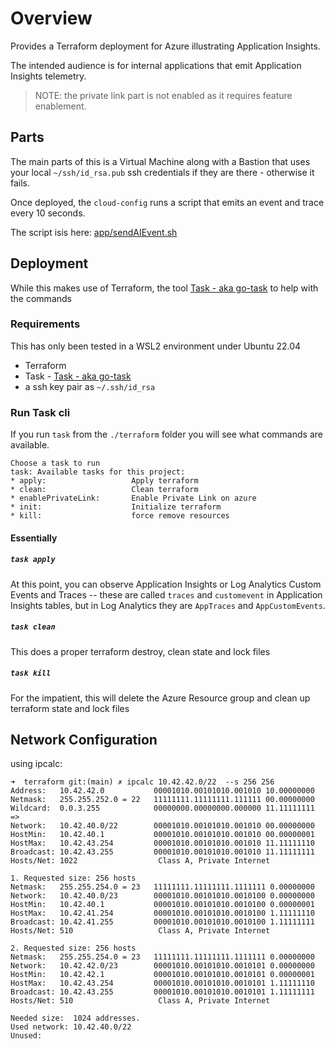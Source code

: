 # Overview
Provides a Terraform deployment for Azure illustrating Application Insights.

The intended audience is for internal applications that emit Application Insights telemetry.

>NOTE: the private link part is not enabled as it requires feature enablement.


## Parts
The main parts of this is a Virtual Machine along with a Bastion that uses your local `~/ssh/id_rsa.pub` ssh credentials if they are there - otherwise it fails.

Once deployed, the `cloud-config` runs a script that emits an event and trace every 10 seconds.

The script isis here: [app/sendAIEvent.sh](app/sendAIEvent.sh)

## Deployment
While this makes use of Terraform, the tool [Task - aka go-task](https://taskfile.dev/) to help with the commands

### Requirements
This has only been tested in a WSL2 environment under Ubuntu 22.04
- Terraform
- Task - [Task - aka go-task](https://taskfile.dev/)
- a ssh key pair as `~/.ssh/id_rsa`


### Run Task cli

If you run `task` from the `./terraform` folder you will see what commands are available.

```shell
Choose a task to run
task: Available tasks for this project:
* apply:                   Apply terraform
* clean:                   Clean terraform
* enablePrivateLink:       Enable Private Link on azure
* init:                    Initialize terraform
* kill:                    force remove resources
```

#### Essentially

##### `task apply`
At this point, you can observe Application Insights or Log Analytics Custom Events and Traces -- these are called `traces` and `customevent` in Application Insights tables, but in Log Analytics they are `AppTraces` and `AppCustomEvents`.

##### `task clean`
This does a proper terraform destroy, clean state and lock files

##### `task kill`
For the impatient, this will delete the Azure Resource group and clean up terraform state and lock files

## Network Configuration

using ipcalc:

```shell
➜  terraform git:(main) ✗ ipcalc 10.42.42.0/22  --s 256 256
Address:   10.42.42.0           00001010.00101010.001010 10.00000000
Netmask:   255.255.252.0 = 22   11111111.11111111.111111 00.00000000
Wildcard:  0.0.3.255            00000000.00000000.000000 11.11111111
=>
Network:   10.42.40.0/22        00001010.00101010.001010 00.00000000
HostMin:   10.42.40.1           00001010.00101010.001010 00.00000001
HostMax:   10.42.43.254         00001010.00101010.001010 11.11111110
Broadcast: 10.42.43.255         00001010.00101010.001010 11.11111111
Hosts/Net: 1022                  Class A, Private Internet

1. Requested size: 256 hosts
Netmask:   255.255.254.0 = 23   11111111.11111111.1111111 0.00000000
Network:   10.42.40.0/23        00001010.00101010.0010100 0.00000000
HostMin:   10.42.40.1           00001010.00101010.0010100 0.00000001
HostMax:   10.42.41.254         00001010.00101010.0010100 1.11111110
Broadcast: 10.42.41.255         00001010.00101010.0010100 1.11111111
Hosts/Net: 510                   Class A, Private Internet

2. Requested size: 256 hosts
Netmask:   255.255.254.0 = 23   11111111.11111111.1111111 0.00000000
Network:   10.42.42.0/23        00001010.00101010.0010101 0.00000000
HostMin:   10.42.42.1           00001010.00101010.0010101 0.00000001
HostMax:   10.42.43.254         00001010.00101010.0010101 1.11111110
Broadcast: 10.42.43.255         00001010.00101010.0010101 1.11111111
Hosts/Net: 510                   Class A, Private Internet

Needed size:  1024 addresses.
Used network: 10.42.40.0/22
Unused:
```